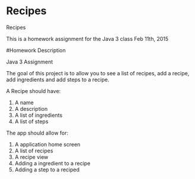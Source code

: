 # Recipes
Recipes


This is a homework assignment for the Java 3 class Feb 11th, 2015

#Homework Description

Java 3 Assignment


The goal of this project is to allow you to see a list of recipes, add a recipe, add ingredients and add steps to a recipe.

A Recipe should have:

1) A name
2) A description
3) A list of ingredients
4) A list of steps

The app should allow for:

1) A application home screen
2) A list of recipes
3) A recipe view
4) Adding a ingredient to a recipe
5) Adding a step to a reciped



